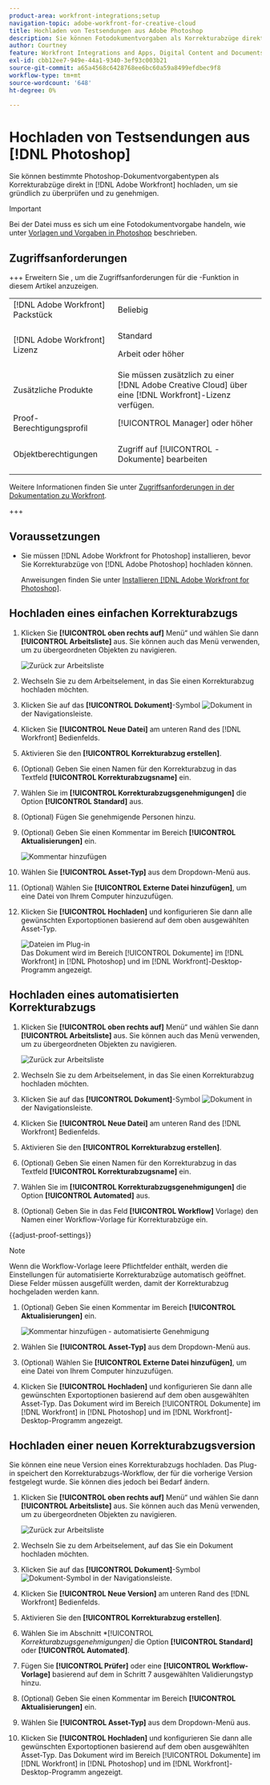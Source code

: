 ```yaml
---
product-area: workfront-integrations;setup
navigation-topic: adobe-workfront-for-creative-cloud
title: Hochladen von Testsendungen aus Adobe Photoshop
description: Sie können Fotodokumentvorgaben als Korrekturabzüge direkt in hochladen [!DNL Adobe Workfront]  um eine gründliche Überprüfung und Genehmigung zu erhalten.
author: Courtney
feature: Workfront Integrations and Apps, Digital Content and Documents
exl-id: cbb12ee7-949e-44a1-9340-3ef93c003b21
source-git-commit: a65a4568c6428768ee6bc60a59a8499efdbec9f8
workflow-type: tm+mt
source-wordcount: '648'
ht-degree: 0%

---
```


# Hochladen von Testsendungen aus [!DNL Photoshop]

Sie können bestimmte Photoshop-Dokumentvorgabentypen als Korrekturabzüge direkt in [!DNL Adobe Workfront] hochladen, um sie gründlich zu überprüfen und zu genehmigen.

>[!IMPORTANT]
>
>Bei der Datei muss es sich um eine Fotodokumentvorgabe handeln, wie unter [Vorlagen und Vorgaben in Photoshop](https://helpx.adobe.com/photoshop/using/create-documents.html) beschrieben.



## Zugriffsanforderungen

+++ Erweitern Sie , um die Zugriffsanforderungen für die -Funktion in diesem Artikel anzuzeigen.

<table style="table-layout:auto"> 
 <col> 
 <col> 
 <tbody> 
  <tr> 
   <td role="rowheader">[!DNL Adobe Workfront] Packstück</td> 
   <td> Beliebig</td> 
  </tr> 
  <tr> 
   <td role="rowheader">[!DNL Adobe Workfront] Lizenz</td> 
   <td> 
   <p>Standard</p>
   <p>Arbeit oder höher</p> </td> 
  </tr> 
  <tr> 
   <td role="rowheader">Zusätzliche Produkte</td> 
   <td>Sie müssen zusätzlich zu einer [!DNL Adobe Creative Cloud] über eine [!DNL Workfront]-Lizenz verfügen.</td> 
  </tr> 
  <tr> 
   <td role="rowheader">Proof-Berechtigungsprofil </td> 
   <td>[!UICONTROL Manager] oder höher</td> 
  </tr> 
  <tr> 
   <td role="rowheader">Objektberechtigungen</td> 
   <td> <p>Zugriff auf [!UICONTROL -Dokumente] bearbeiten</p>  </td> 
  </tr> 
 </tbody> 
</table>

Weitere Informationen finden Sie unter [Zugriffsanforderungen in der Dokumentation zu Workfront](/help/quicksilver/administration-and-setup/add-users/access-levels-and-object-permissions/access-level-requirements-in-documentation.md).

+++

## Voraussetzungen

* Sie müssen [!DNL Adobe Workfront for Photoshop] installieren, bevor Sie Korrekturabzüge von [!DNL Adobe Photoshop] hochladen können.

  Anweisungen finden Sie unter [Installieren [!DNL Adobe Workfront for Photoshop]](../../workfront-integrations-and-apps/adobe-workfront-for-creative-cloud/wf-cc-install-ps.md).

## Hochladen eines einfachen Korrekturabzugs

1. Klicken Sie **[!UICONTROL oben rechts auf]** Menü“ und wählen Sie dann **[!UICONTROL Arbeitsliste]** aus. Sie können auch das Menü verwenden, um zu übergeordneten Objekten zu navigieren.

   ![Zurück zur Arbeitsliste](assets/go-back-to-work-list-350x314.png)

1. Wechseln Sie zu dem Arbeitselement, in das Sie einen Korrekturabzug hochladen möchten.
1. Klicken Sie auf das **[!UICONTROL Dokument]**-Symbol ![Dokument](assets/documents.png) in der Navigationsleiste.
1. Klicken Sie **[!UICONTROL Neue Datei]** am unteren Rand des [!DNL Workfront] Bedienfelds.
1. Aktivieren Sie den **[!UICONTROL Korrekturabzug erstellen]**.
1. (Optional) Geben Sie einen Namen für den Korrekturabzug in das Textfeld **[!UICONTROL Korrekturabzugsname]** ein.
1. Wählen Sie im **[!UICONTROL Korrekturabzugsgenehmigungen]** die Option **[!UICONTROL Standard]** aus.
1. (Optional) Fügen Sie genehmigende Personen hinzu.
1. (Optional) Geben Sie einen Kommentar im Bereich **[!UICONTROL Aktualisierungen]** ein.

   ![Kommentar hinzufügen](assets/add-comment.png)

1. Wählen Sie **[!UICONTROL Asset-Typ]** aus dem Dropdown-Menü aus.

1. (Optional) Wählen Sie **[!UICONTROL Externe Datei hinzufügen]**, um eine Datei von Ihrem Computer hinzuzufügen.
1. Klicken Sie **[!UICONTROL Hochladen]** und konfigurieren Sie dann alle gewünschten Exportoptionen basierend auf dem oben ausgewählten Asset-Typ.

   ![Dateien im Plug-in](assets/plugin-files-350x307.png)\
   Das Dokument wird im Bereich [!UICONTROL Dokumente] im [!DNL Workfront] in [!DNL Photoshop] und im [!DNL Workfront]-Desktop-Programm angezeigt.


## Hochladen eines automatisierten Korrekturabzugs

1. Klicken Sie **[!UICONTROL oben rechts auf]** Menü“ und wählen Sie dann **[!UICONTROL Arbeitsliste]** aus. Sie können auch das Menü verwenden, um zu übergeordneten Objekten zu navigieren.

   ![Zurück zur Arbeitsliste](assets/go-back-to-work-list-350x314.png)

1. Wechseln Sie zu dem Arbeitselement, in das Sie einen Korrekturabzug hochladen möchten.
1. Klicken Sie auf das **[!UICONTROL Dokument]**-Symbol ![Dokument](assets/documents.png) in der Navigationsleiste.

1. Klicken Sie **[!UICONTROL Neue Datei]** am unteren Rand des [!DNL Workfront] Bedienfelds.
1. Aktivieren Sie den **[!UICONTROL Korrekturabzug erstellen]**.
1. (Optional) Geben Sie einen Namen für den Korrekturabzug in das Textfeld **[!UICONTROL Korrekturabzugsname]** ein.
1. Wählen Sie im **[!UICONTROL Korrekturabzugsgenehmigungen]** die Option **[!UICONTROL Automated]** aus.
1. (Optional) Geben Sie in das Feld **[!UICONTROL Workflow]** Vorlage) den Namen einer Workflow-Vorlage für Korrekturabzüge ein.

{{adjust-proof-settings}}

>[!NOTE]
>
> Wenn die Workflow-Vorlage leere Pflichtfelder enthält, werden die Einstellungen für automatisierte Korrekturabzüge automatisch geöffnet. Diese Felder müssen ausgefüllt werden, damit der Korrekturabzug hochgeladen werden kann.


1. (Optional) Geben Sie einen Kommentar im Bereich **[!UICONTROL Aktualisierungen]** ein.

   ![Kommentar hinzufügen - automatisierte Genehmigung](assets/add-comment-automated-approval.png)

1. Wählen Sie **[!UICONTROL Asset-Typ]** aus dem Dropdown-Menü aus.
1. (Optional) Wählen Sie **[!UICONTROL Externe Datei hinzufügen]**, um eine Datei von Ihrem Computer hinzuzufügen.
1. Klicken Sie **[!UICONTROL Hochladen]** und konfigurieren Sie dann alle gewünschten Exportoptionen basierend auf dem oben ausgewählten Asset-Typ.
Das Dokument wird im Bereich [!UICONTROL Dokumente] im [!DNL Workfront] in [!DNL Photoshop] und im [!DNL Workfront]-Desktop-Programm angezeigt.

## Hochladen einer neuen Korrekturabzugsversion

Sie können eine neue Version eines Korrekturabzugs hochladen. Das Plug-in speichert den Korrekturabzugs-Workflow, der für die vorherige Version festgelegt wurde. Sie können dies jedoch bei Bedarf ändern.

1. Klicken Sie **[!UICONTROL oben rechts auf]** Menü“ und wählen Sie dann **[!UICONTROL Arbeitsliste]** aus. Sie können auch das Menü verwenden, um zu übergeordneten Objekten zu navigieren.

   ![Zurück zur Arbeitsliste](assets/go-back-to-work-list-350x314.png)

1. Wechseln Sie zu dem Arbeitselement, auf das Sie ein Dokument hochladen möchten.
1. Klicken Sie auf das **[!UICONTROL Dokument]**-Symbol ![Dokument-Symbol](assets/documents.png) in der Navigationsleiste.

1. Klicken Sie **[!UICONTROL Neue Version]** am unteren Rand des [!DNL Workfront] Bedienfelds.
1. Aktivieren Sie den **[!UICONTROL Korrekturabzug erstellen]**.

1. Wählen Sie im Abschnitt *[!UICONTROL *Korrekturabzugsgenehmigungen]* die Option **[!UICONTROL Standard]** oder **[!UICONTROL Automated]**.

1. Fügen Sie **[!UICONTROL Prüfer]** oder eine **[!UICONTROL Workflow-Vorlage]** basierend auf dem in Schritt 7 ausgewählten Validierungstyp hinzu.

1. (Optional) Geben Sie einen Kommentar im Bereich **[!UICONTROL Aktualisierungen]** ein.
1. Wählen Sie **[!UICONTROL Asset-Typ]** aus dem Dropdown-Menü aus.
1. Klicken Sie **[!UICONTROL Hochladen]** und konfigurieren Sie dann alle gewünschten Exportoptionen basierend auf dem oben ausgewählten Asset-Typ.
Das Dokument wird im Bereich [!UICONTROL Dokumente] im [!DNL Workfront] in [!DNL Photoshop] und im [!DNL Workfront]-Desktop-Programm angezeigt.
